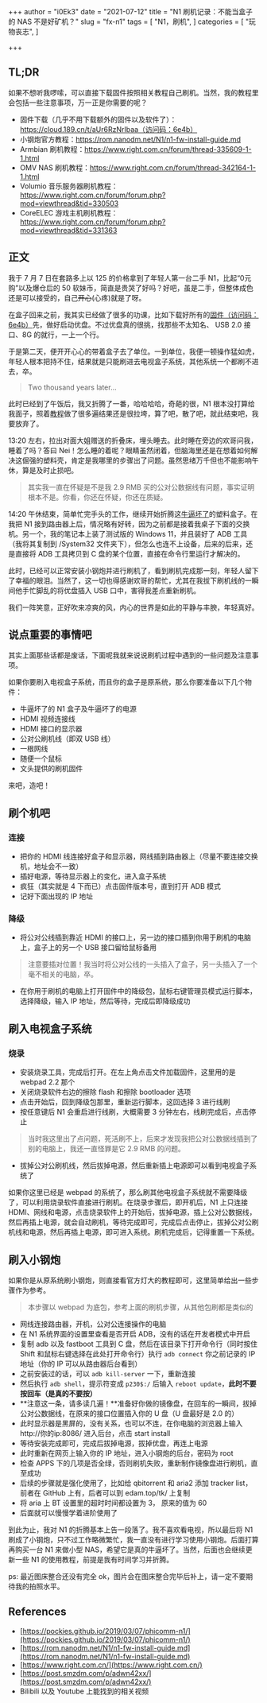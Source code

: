 +++
author = "i0Ek3"
date = "2021-07-12"
title = "N1 刷机记录：不能当盒子的 NAS 不是好矿机？"
slug = "fx-n1"
tags = [
    "N1，刷机",
]
categories = [
    "玩物丧志",
]

+++

## TL;DR

如果不想听我啰嗦，可以直接下载固件按照相关教程自己刷机。当然，我的教程里会包括一些注意事项，万一正是你需要的呢？

- 固件下载（几乎不用下载额外的固件以及软件了）：https://cloud.189.cn/t/aUr6RzNrIbaa（访问码：6e4b）
- 小钢炮官方教程：https://rom.nanodm.net/N1/n1-fw-install-guide.md
- Armbian 刷机教程：https://www.right.com.cn/forum/thread-335609-1-1.html
- OMV NAS 刷机教程：https://www.right.com.cn/forum/thread-342164-1-1.html
- Volumio 音乐服务器刷机教程：https://www.right.com.cn/forum/forum.php?mod=viewthread&tid=330503
- CoreELEC 游戏主机刷机教程：https://www.right.com.cn/forum/forum.php?mod=viewthread&tid=331363

## 正文

我于 7 月 7 日在套路多上以 125 的价格拿到了年轻人第一台二手 N1，比起“0元购”以及爆仓后的 50 软妹币，简直是贵哭了好吗？好吧，虽是二手，但整体成色还是可以接受的，自己~~开心~~(心疼)就是了呀。

在盒子回来之前，我其实已经做了很多的功课，比如下载好所有的[固件（访问码：6e4b）](https://cloud.189.cn/t/aUr6RzNrIbaa)先，做好启动优盘。不过优盘真的很挑，找那些不太知名、 USB 2.0 接口、8G 的就行，一上一个行。

于是第二天，便开开心心的带着盒子去了单位。一到单位，我便一顿操作猛如虎，年轻人根本把持不住，结果就是只能刷进去电视盒子系统，其他系统一个都刷不进去，卒。

> Two thousand years later...

此时已经到了午饭后，我又折腾了一番，哈哈哈哈，奇葩的很，N1 根本没打算给我面子，照着[教程](https://rom.nanodm.net/N1/n1-fw-install-guide.md)做了很多遍结果还是很拉垮，算了吧，散了吧，就此结束吧，我要放弃了。

13:20 左右，拉出对面大姐赠送的折叠床，埋头睡去。此时睡在旁边的欢哥问我，睡着了吗？答曰 Nei！怎么睡的着呢？眼睛虽然闭着，但脑海里还是在想着如何解决这倔强的塑料壳，肯定是我哪里的步骤出了问题。虽然思绪万千但也不能影响午休，算是及时止损吧。

> 其实我一直在怀疑是不是我 2.9 RMB 买的公对公数据线有问题，事实证明根本不是。你看，你还在怀疑，你还在质疑。

14:20 午休结束，简单忙完手头的工作，继续开始折腾这[牛逼坏了](https://pockies.github.io/2019/03/07/phicomm-n1/)的塑料盒子。在我把 N1 接到路由器上后，情况略有好转，因为之前都是接着我桌子下面的交换机。另一个，我的笔记本上装了测试版的 Windows 11，并且装好了 ADB 工具（我将其复制到 /System32 文件夹下），但怎么也连不上设备，后来的后来，还是直接将 ADB 工具拷贝到 C 盘的某个位置，直接在命令行里运行才解决的。

此时，已经可以正常安装小钢炮并进行刷机了，看到刷机完成那一刻，年轻人留下了幸福的眼泪。当然了，这一切也得感谢欢哥的帮忙，尤其在我拔下刷机线的一瞬间他手忙脚乱的将优盘插入 USB 口中，害得我差点重新刷机。

我们一阵笑意，正好吹来凉爽的风，内心的世界是如此的平静与丰腴，年轻真好。

## 说点重要的事情吧

其实上面那些话都是废话，下面呢我就来说说刷机过程中遇到的一些问题及注意事项。

如果你要刷入电视盒子系统，而且你的盒子是原系统，那么你要准备以下几个物件：

- 牛逼坏了的 N1 盒子及牛逼坏了的电源
- HDMI 视频连接线
- HDMI 接口的显示器
- 公对公刷机线（即双 USB 线）
- 一根网线
- 随便一个鼠标
- 文头提供的刷机固件

来吧，造吧！

## 刷个机吧

### 连接

- 把你的 HDMI 线连接好盒子和显示器，网线插到路由器上（尽量不要连接交换机，地址会不一致）
- 插好电源，等待显示器上的变化，进入盒子系统
- 疯狂（其实就是 4 下而已）点击固件版本号，直到打开 ADB 模式
- 记好下面出现的 IP 地址

### 降级

- 将公对公线插到靠近 HDMI 的接口上，另一边的接口插到你用于刷机的电脑上，盒子上的另一个 USB 接口留给鼠标备用

> 注意要插对位置！我当时将公对公线的一头插入了盒子，另一头插入了一个毫不相关的电脑，卒。

- 在你用于刷机的电脑上打开固件中的降级包，鼠标右键管理员模式运行脚本，选择降级，输入 IP 地址，然后等待，完成后即降级成功

## 刷入电视盒子系统

### 烧录

- 安装烧录工具，完成后打开。在左上角点击文件加载固件，这里用的是 webpad 2.2 那个
- 关闭烧录软件右边的擦除 flash 和擦除 bootloader 选项
- 点击开始后，回到降级包那里，重新运行脚本，这回选择 3 进行线刷
- 按任意键后 N1 会重启进行线刷，大概需要 3 分钟左右，线刷完成后，点击停止

> 当时我这里出了点问题，死活刷不上，后来才发现我把公对公数据线插到了别的电脑上，我还一直怪罪是它 2.9 RMB 的问题。

- 拔掉公对公刷机线，然后拔掉电源，然后重新插上电源即可以看到电视盒子系统了

如果你这里已经是 webpad 的系统了，那么刷其他电视盒子系统就不需要降级了，可以利用烧录软件直接进行刷机。在烧录步骤后，即开机后，N1 上只连接 HDMI、网线和电源，点击烧录软件上的开始后，拔掉电源，插上公对公数据线，然后再插上电源，就会自动刷机，等待完成即可，完成后点击停止，拔掉公对公刷机线和电源，然后再插上电源，即可进入系统。刷机完成后，记得重置一下系统。

## 刷入小钢炮

如果你是从原系统刷小钢炮，则直接看官方灯大的教程即可，这里简单给出一些步骤作为参考。

> 本步骤以 webpad 为底包，参考上面的刷机步骤，从其他包刷都是类似的

- 网线连接路由器，开机，公对公连接操作的电脑
- 在 N1 系统界面的设置里查看是否开启 ADB，没有的话在开发者模式中开启
- 复制 adb 以及 fastboot 工具到 C 盘，然后在该目录下打开命令行（同时按住 Shift 和鼠标右键选择在此处打开命令行）执行 `adb connect` 你之前记录的 IP 地址（你的 IP 可以从路由器后台看到）
- 之前安装过的话，可以 `adb kill-server` 一下，重新连接
- 然后执行 `adb shell`，提示符变成 `p230$:/` 后输入 `reboot update`，**此时不要按回车（是真的不要按）**
- **注意这一条，请多读几遍！**准备好你做的镜像盘，在回车的一瞬间，拔掉公对公数据线，在原来的接口位置插入你的 U 盘（U 盘最好是 2.0 的）
- 此时显示器是黑屏的，没有关系，也可以不连，在你电脑的浏览器上输入http://你的ip:8086/ 进入后台，点击 start install
- 等待安装完成即可，完成后拔掉电源，拔掉优盘，再连上电源
- 此时重新在网页上输入你的 IP 地址，进入小钢炮的后台，密码为 root
- 检查 APPS 下的几项是否全绿，否则刷机失败，重新制作镜像盘进行刷机，直至成功
- 后续的步骤就是强化使用了，比如给 qbitorrent 和 aria2 添加 tracker list，前者在 GitHub 上有，后者可以到 edam.top/tk/ 上复制
- 将 aria 上 BT 设置里的超时时间都设置为 3， 原来的值为 60
- 后面就可以慢慢学着进阶使用了

到此为止，我对 N1 的折腾基本上告一段落了。我不喜欢看电视，所以最后将 N1 刷成了小钢炮，只不过工作略微繁忙，我一直没有进行学习使用小钢炮。后面打算再购买一台 N1 来做小型 NAS，希望它是真的牛逼坏了。当然，后面也会继续更新一些 N1 的使用教程，前提是我有时间学习并折腾。

ps: 最近图床整合还没有完全 ok，图片会在图床整合完毕后补上，请一定不要期待我的拍照水平。

## References

- [https://pockies.github.io/2019/03/07/phicomm-n1/](https://pockies.github.io/2019/03/07/phicomm-n1/)
- [https://rom.nanodm.net/N1/n1-fw-install-guide.md](https://rom.nanodm.net/N1/n1-fw-install-guide.md)
- [https://www.right.com.cn/](https://www.right.com.cn/)
- [https://post.smzdm.com/p/adwn42xx/](https://post.smzdm.com/p/adwn42xx/)
- Bilibili 以及 Youtube 上能找到的相关视频
